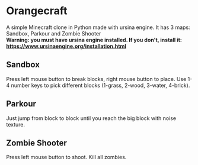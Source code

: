 # Orangecraft
A simple Minecraft clone in Python made with ursina engine. It has 3 maps: Sandbox, Parkour and Zombie Shooter<br>
<b>Warning: you must have ursina engine installed. If you don't, install it: https://www.ursinaengine.org/installation.html</b>

## Sandbox
Press left mouse button to break blocks, right mouse button to place. Use 1-4 number keys to pick different blocks (1-grass, 2-wood, 3-water, 4-brick).

## Parkour
Just jump from block to block until you reach the big block with noise texture.

## Zombie Shooter
Press left mouse button to shoot. Kill all zombies.

